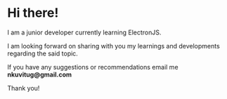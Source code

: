 # Hi there!

<p> I am a junior developer currently learning ElectronJS. </p>
<p> I am looking forward on sharing with you my learnings and developments regarding the said topic.</p>

<p> If you have any suggestions or recommendations email me <strong>nkuvitug@gmail.com</strong> </p>

<p> Thank you! </p>
